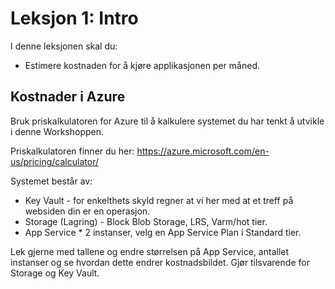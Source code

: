 # Leksjon 1: Intro

I denne leksjonen skal du:

* Estimere kostnaden for å kjøre applikasjonen per måned. 

## Kostnader i Azure

Bruk priskalkulatoren for Azure til å kalkulere systemet du har tenkt å utvikle i denne Workshoppen. 

Priskalkulatoren finner du her: https://azure.microsoft.com/en-us/pricing/calculator/

Systemet består av:
* Key Vault - for enkelthets skyld regner at vi her med at et treff på websiden din er en operasjon.
* Storage (Lagring) - Block Blob Storage, LRS, Varm/hot tier.
* App Service * 2 instanser, velg en App Service Plan i Standard tier.

Lek gjerne med tallene og endre størrelsen på App Service, antallet instanser og se hvordan dette endrer kostnadsbildet. Gjør tilsvarende for Storage og Key Vault.